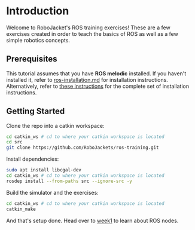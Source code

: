 # Introduction
Welcome to RoboJacket's ROS training exercises! These are a few exercises created in order to
teach the basics of ROS as well as a few simple robotics concepts.

## Prerequisites
This tutorial assumes that you have **ROS melodic** installed. If you haven't installed it, refer to
[ros-installation.md](ros-installation.md) for installation instructions. Alternatively, refer to
[these instructions](http://wiki.ros.org/melodic/Installation/Ubuntu) for the complete set of installation instructions.

## Getting Started
Clone the repo into a catkin workspace:
```bash
cd catkin_ws # cd to where your catkin workspace is located
cd src
git clone https://github.com/RoboJackets/ros-training.git
```

Install dependencies:
```bash
sudo apt install libcgal-dev
cd catkin_ws # cd to where your catkin workspace is located
rosdep install --from-paths src --ignore-src -y 
```

Build the simulator and the exercises:
```bash
cd catkin_ws # cd to where your catkin workspace is located
catkin_make
```

And that's setup done. Head over to [week1](week1.md) to learn about ROS nodes.

